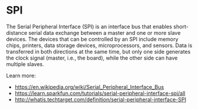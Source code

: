 # SPI
The Serial Peripheral Interface (SPI) is an interface bus that enables 
short-distance serial data exchange between a master and one or more slave devices. 
The devices that can be controlled by an SPI include memory chips, printers, 
data storage devices, microprocessors, and sensors. Data is transferred in both 
directions at the same time, but only one side generates the clock signal 
(master, i.e., the board), while the other side can have multiple slaves.

Learn more:
*  https://en.wikipedia.org/wiki/Serial_Peripheral_Interface_Bus
*  https://learn.sparkfun.com/tutorials/serial-peripheral-interface-spi/all
*  http://whatis.techtarget.com/definition/serial-peripheral-interface-SPI